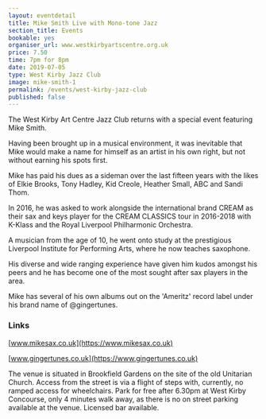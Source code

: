 ```yaml
---
layout: eventdetail
title: Mike Smith Live with Mono-tone Jazz
section_title: Events
bookable: yes
organiser_url: www.westkirbyartscentre.org.uk
price: 7.50
time: 7pm for 8pm
date: 2019-07-05
type: West Kirby Jazz Club
image: mike-smith-1
permalink: /events/west-kirby-jazz-club
published: false
---
```


The West Kirby Art Centre Jazz Club returns with a special event featuring Mike Smith.

Having been brought up in a musical environment, it was inevitable that Mike would make a name for himself as an artist in his own right, but not without earning his spots first.   

Mike has paid his dues as a sideman over the last fifteen years with the likes of Elkie Brooks, Tony Hadley, Kid Creole, Heather Small, ABC and Sandi Thom.

In 2016, he was asked to work alongside the international brand CREAM as their sax and keys player for the CREAM CLASSICS tour in 2016-2018 with K-Klass and the Royal Liverpool Philharmonic Orchestra.  

A musician from the age of 10, he went onto study at the prestigious Liverpool Institute for Performing Arts, where he now teaches saxophone.

His diverse and wide ranging experience have given him kudos amongst his peers and he has become one of the most sought after sax players in the area.   

Mike has several of his own albums out on the 'Ameritz' record label under his brand name of @gingertunes.

### Links

[www.mikesax.co.uk](https://www.mikesax.co.uk)

[www.gingertunes.co.uk](https://www.gingertunes.co.uk)

The venue is situated in Brookfield Gardens on the site of the old Unitarian Church.
Access from the street is via a flight of steps with, currently, no ramped access for wheelchairs.
Park for free after 6.30pm at West Kirby Concourse, only 4 minutes walk away, as there is no on street parking available at the venue. Licensed bar available.

